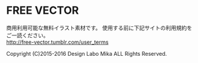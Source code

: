 # FREE VECTOR
商用利用可能な無料イラスト素材です。
使用する前に下記サイトの利用規約をご一読ください。  
http://free-vector.tumblr.com/user_terms  

Copyright (C)2015-2016 Design Labo Mika ALL Rights Reserved.
